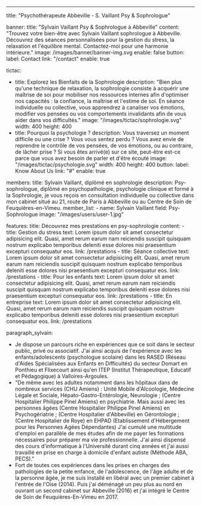 ---
title: "Psychothérapeute Abbeville - S. Vaillant Psy & Sophrologue"

banner:
  title: "Sylvain Vaillant Psy & Sophrologue à Abbeville"
  content: "Trouvez votre bien-être avec Sylvain Vaillant sophrologue à Abbeville. Découvrez des séances personnalisées pour la gestion du stress, la relaxation et l'équilibre mental. Contactez-moi pour une harmonie intérieure."
  image: /images/banner/banner-img.svg
  enable: false
  button:
    label: Contact
    link: "/contact"
    enable: true
  
tictac:
  - title: Explorez les Bienfaits de la Sophrologie
    description: "Bien plus qu'une technique de relaxation, la sophrologie consiste à acquérir une maîtrise de soi pour mobiliser nos ressources internes afin d'optimiser nos capacités : la confiance, la maîtrise et l'estime de soi. En séance individuelle ou collective, vous apprendrez à canaliser vos émotions, modifier vos pensées ou vos comportements invalidants afin de vous aider dans vos difficultés."
    image: "/images/tictac/sophrologie.svg"
    width: 400
    height: 400
  - title: Pourquoi la psychologie ?
    description: Vous traversez un moment difficile ou une crise ? Vous vous sentez perdu ? Vous avez envie de reprendre le contrôle de vos pensées, de vos émotions, ou au contraire, de lâcher prise ? Si vous êtes arrivé(e) sur ce site, peut-être est-ce parce que vous avez besoin de parler et d'être écouté
    image: "/images/tictac/psychologie.svg"
    width: 400
    height: 400
    button:
      label: Know About Us
      link: "#"
      enable: true

members:
  title: Sylvain Vaillant, diplômé en sophrologie
  description: Psy-sophrologue, diplômé en psychopathologie, psychologie clinique et formé à la Sophrologie, je vous reçois en consultation individuelle ou collective dans mon cabinet situé au 21, route de Paris à Abbeville ou au Centre de Soin de Feuquières-en-Vimeu.
  member_list:
    - name: Sylvain Vaillant
      field: Psy-Sophrologue
      image: "/images/users/user-1.jpg"
  
features:
  title: Découvrez mes prestations en psy-sophrologie
  content:
    - title: Gestion du stress
      text: Lorem ipsum dolor sit amet consectetur adipisicing elit. Quasi, amet rerum earum nam reiciendis suscipit quisquam nostrum explicabo temporibus deleniti esse dolores nisi praesentium excepturi consequatur eos.
      link: /prestations
    - title: Séance collective
      text: Lorem ipsum dolor sit amet consectetur adipisicing elit. Quasi, amet rerum earum nam reiciendis suscipit quisquam nostrum explicabo temporibus deleniti esse dolores nisi praesentium excepturi consequatur eos.
      link: /prestations
    - title: Pour les enfants
      text: Lorem ipsum dolor sit amet consectetur adipisicing elit. Quasi, amet rerum earum nam reiciendis suscipit quisquam nostrum explicabo temporibus deleniti esse dolores nisi praesentium excepturi consequatur eos.
      link: /prestations
    - title: En entreprise
      text: Lorem ipsum dolor sit amet consectetur adipisicing elit. Quasi, amet rerum earum nam reiciendis suscipit quisquam nostrum explicabo temporibus deleniti esse dolores nisi praesentium excepturi consequatur eos.
      link: /prestations

paragraph_sylvain: 
  - Je dispose un parcours riche en expériences que ce soit dans le secteur public, privé ou associatif. J'ai ainsi acquis de l'expérience avec les enfants/adolescents (psychologue scolaire) dans les RASED (Réseau d'Aides Spécialisées aux Enfants en Difficultés) du secteur Domart en Ponthieu et Flixecourt ainsi qu'en ITEP (Institut Thérapeutique, Educatif et Pédagogique) à Valloires-Argoules.
  - "De même avec les adultes notamment dans les hôpitaux dans de nombreux services (CHU Amiens) : Unité Mobile d'Alcoologie, Médecine Légale et Sociale, Hépato-Gastro-Entérologie, Neurologie ; (Centre Hospitalier Philippe Pinel Amiens) en psychiatrie. Mais aussi avec les personnes âgées (Centre Hospitalier Philippe Pinel Amiens) en Psychogériatrie ; (Centre Hospitalier d'Abbeville) en Gérontologie ; (Centre Hospitalier de Roye) en EHPAD (Etablissement d'Hébergement pour les Personnes Agées Dépendantes) J'ai cumulé une multitude d'emploi en parallèle de mes études afin de me payer les formations nécessaires pour préparer ma vie professionnelle. J'ai ainsi dispensé des cours d'informatique à l'Université durant cinq années et j'ai aussi travaillé en prise en charge à domicile d'enfant autiste (Méthode ABA, PECS)."
  - Fort de toutes ces expériences dans les prises en charges des pathologies de la petite enfance, de l'adolescence, de l'âge adulte et de la personne âgée, je me suis installé en libéral avec un premier cabinet à l'entrée de l'Oise (2014). Puis j'ai déménagé un peu plus au nord en ouvrant un second cabinet sur Abbeville (2016) et j'ai intégré le Centre de Soin de Feuquières-En-Vimeu en 2017.

